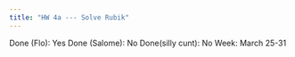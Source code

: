 ```yaml
---
title: "HW 4a --- Solve Rubik"
---
```

Done (Flo): Yes
Done (Salome): No
Done(silly cunt): No
Week: March 25-31
